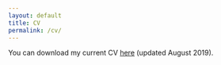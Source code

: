 ```yaml
---
layout: default
title: CV
permalink: /cv/
---
```


You can download my current CV <a target="_blank" href="/assets/files/cv.pdf">here</a> (updated August 2019).	